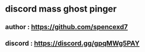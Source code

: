 # discord mass ghost pinger

## author : https://github.com/spencexd7
## discord : https://discord.gg/gpqMWg5PAY

